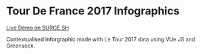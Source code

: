 # Tour De France 2017 Infographics

[Live Demo on SURGE.SH](http://bit.ly/2wSN58y)

Contextualised Inforgraphic made with Le Tour 2017 data using VUe JS and Greensock. 
